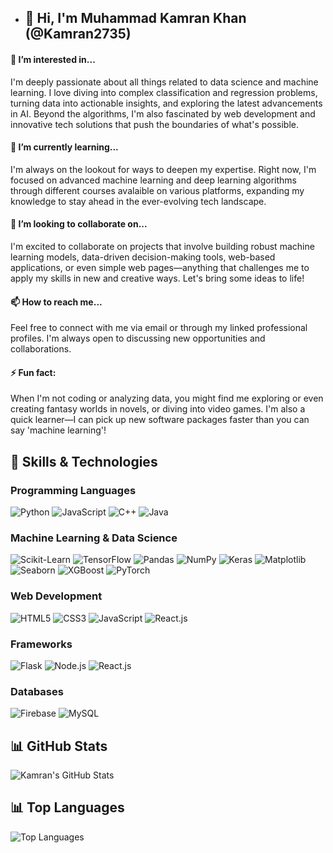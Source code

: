 - ## 👋 Hi, I'm Muhammad Kamran Khan (@Kamran2735)

#### 👀 I’m interested in...
I'm deeply passionate about all things related to data science and machine learning. I love diving into complex classification and regression problems, turning data into actionable insights, and exploring the latest advancements in AI. Beyond the algorithms, I'm also fascinated by web development and innovative tech solutions that push the boundaries of what's possible.

#### 🌱 I’m currently learning...
I'm always on the lookout for ways to deepen my expertise. Right now, I'm focused on advanced machine learning and deep learning algorithms through different courses avalaible on various platforms, expanding my knowledge to stay ahead in the ever-evolving tech landscape.

#### 💞️ I’m looking to collaborate on...
I'm excited to collaborate on projects that involve building robust machine learning models, data-driven decision-making tools, web-based applications, or even simple web pages—anything that challenges me to apply my skills in new and creative ways. Let's bring some ideas to life!

#### 📫 How to reach me...
Feel free to connect with me via email or through my linked professional profiles. I'm always open to discussing new opportunities and collaborations.

#### ⚡ Fun fact:
When I'm not coding or analyzing data, you might find me exploring or even creating fantasy worlds in novels, or diving into video games. I'm also a quick learner—I can pick up new software packages faster than you can say 'machine learning'!

## 🚀 Skills & Technologies

### Programming Languages
![Python](https://img.shields.io/badge/Python-3776AB?style=for-the-badge&logo=python&logoColor=white)
![JavaScript](https://img.shields.io/badge/JavaScript-F7DF1E?style=for-the-badge&logo=javascript&logoColor=black)
![C++](https://img.shields.io/badge/C++-00599C?style=for-the-badge&logo=cplusplus&logoColor=white)
![Java](https://img.shields.io/badge/Java-007396?style=for-the-badge&logo=java&logoColor=white)

### Machine Learning & Data Science
![Scikit-Learn](https://img.shields.io/badge/Scikit--Learn-F7931E?style=for-the-badge&logo=scikit-learn&logoColor=white)
![TensorFlow](https://img.shields.io/badge/TensorFlow-FF6F00?style=for-the-badge&logo=tensorflow&logoColor=white)
![Pandas](https://img.shields.io/badge/Pandas-150458?style=for-the-badge&logo=pandas&logoColor=white)
![NumPy](https://img.shields.io/badge/NumPy-013243?style=for-the-badge&logo=numpy&logoColor=white)
![Keras](https://img.shields.io/badge/Keras-D00000?style=for-the-badge&logo=keras&logoColor=white)
![Matplotlib](https://img.shields.io/badge/Matplotlib-013243?style=for-the-badge&logo=matplotlib&logoColor=white)
![Seaborn](https://img.shields.io/badge/Seaborn-3776AB?style=for-the-badge&logo=seaborn&logoColor=white)
![XGBoost](https://img.shields.io/badge/XGBoost-FF7043?style=for-the-badge&logo=xgboost&logoColor=white)
![PyTorch](https://img.shields.io/badge/PyTorch-EE4C2C?style=for-the-badge&logo=pytorch&logoColor=white)

### Web Development
![HTML5](https://img.shields.io/badge/HTML5-E34F26?style=for-the-badge&logo=html5&logoColor=white)
![CSS3](https://img.shields.io/badge/CSS3-1572B6?style=for-the-badge&logo=css3&logoColor=white)
![JavaScript](https://img.shields.io/badge/JavaScript-F7DF1E?style=for-the-badge&logo=javascript&logoColor=black)
![React.js](https://img.shields.io/badge/React-20232A?style=for-the-badge&logo=react&logoColor=61DAFB)

### Frameworks
![Flask](https://img.shields.io/badge/Flask-000000?style=for-the-badge&logo=flask&logoColor=white)
![Node.js](https://img.shields.io/badge/Node.js-339933?style=for-the-badge&logo=nodedotjs&logoColor=white)
![React.js](https://img.shields.io/badge/React-20232A?style=for-the-badge&logo=react&logoColor=61DAFB)

### Databases
![Firebase](https://img.shields.io/badge/Firebase-FFCA28?style=for-the-badge&logo=firebase&logoColor=white)
![MySQL](https://img.shields.io/badge/MySQL-4479A1?style=for-the-badge&logo=mysql&logoColor=white)

## 📊 GitHub Stats
![Kamran's GitHub Stats](https://github-readme-stats.vercel.app/api?username=Kamran2735&show_icons=true&theme=radical)

## 📊 Top Languages
![Top Languages](https://github-readme-stats.vercel.app/api/top-langs/?username=Kamran2735&layout=compact&theme=radical)

<!---
Kamran2735/Kamran2735 is a ✨ special ✨ repository because its `README.md` (this file) appears on your GitHub profile.
You can click the Preview link to take a look at your changes.
--->
